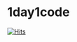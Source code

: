 # 1day1code
[![Hits](https://hits.seeyoufarm.com/api/count/incr/badge.svg?url=https%3A%2F%2Fgithub.com%2Fnamsta9ramm&count_bg=%2379C83D&title_bg=%23555555&icon=bower.svg&icon_color=%23E7E7E7&title=hits&edge_flat=false)](https://hits.seeyoufarm.com)
